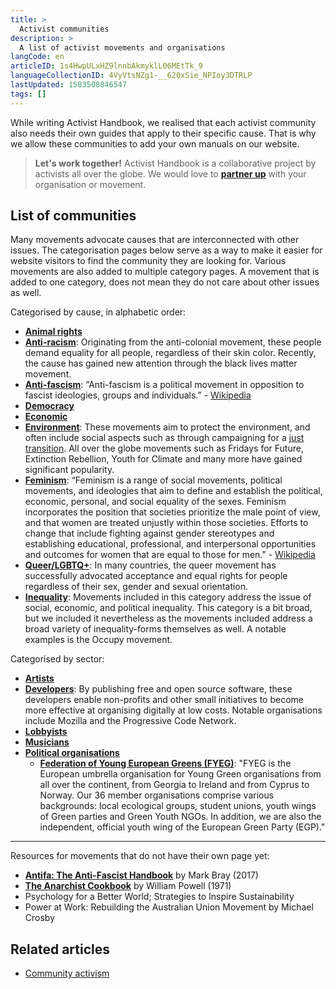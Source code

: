 ```yaml
---
title: >
  Activist communities
description: >
  A list of activist movements and organisations
langCode: en
articleID: 1s4HwpULxHZ9lnnbAkmyklL06MEtTk_9
languageCollectionID: 4VyVtsNZg1-__620xSie_NPIoy3DTRLP
lastUpdated: 1583508846547
tags: []
---
```


While writing Activist Handbook, we realised that each activist community also needs their own guides that apply to their specific cause. That is why we allow these communities to add your own manuals on our website.

> **Let's work together!** Activist Handbook is a collaborative project by activists all over the globe. We would love to [**partner up**](/partner) with your organisation or movement.

## List of communities

Many movements advocate causes that are interconnected with other issues. The categorisation pages below serve as a way to make it easier for website visitors to find the community they are looking for. Various movements are also added to multiple category pages. A movement that is added to one category, does not mean they do not care about other issues as well.

Categorised by cause, in alphabetic order:

-   [**Animal rights**](/communities/animal-rights)
-   [**Anti-racism**](/communities/anti-racism): Originating from the anti-colonial movement, these people demand equality for all people, regardless of their skin color. Recently, the cause has gained new attention through the black lives matter movement.
-   [**Anti-fascism**](https://en.wikipedia.org/wiki/Anti-fascism): “Anti-fascism is a political movement in opposition to fascist ideologies, groups and individuals.” - [Wikipedia](https://en.wikipedia.org/wiki/Anti-fascism)
-   [**Democracy**](/communities/democracy)
-   [**Economic**](/communities/economic-inequality)
-   [**Environment**](/communities/environment): These movements aim to protect the environment, and often include social aspects such as through campaigning for a [just transition](/just-transition). All over the globe movements such as Fridays for Future, Extinction Rebellion, Youth for Climate and many more have gained significant popularity.
-   [**Feminism**](/communities/feminism): “Feminism is a range of social movements, political movements, and ideologies that aim to define and establish the political, economic, personal, and social equality of the sexes. Feminism incorporates the position that societies prioritize the male point of view, and that women are treated unjustly within those societies. Efforts to change that include fighting against gender stereotypes and establishing educational, professional, and interpersonal opportunities and outcomes for women that are equal to those for men.” - [Wikipedia](https://en.wikipedia.org/wiki/Feminism)
-   [**Queer/LGBTQ+**](/communities/queer): In many countries, the queer movement has successfully advocated acceptance and equal rights for people regardless of their sex, gender and sexual orientation.
-   [**Inequality**](/communities/inequality): Movements included in this category address the issue of social, economic, and political inequality. This category is a bit broad, but we included it nevertheless as the movements included address a broad variety of inequality-forms themselves as well. A notable examples is the Occupy movement.

Categorised by sector:

-   [**Artists**](/communities/artists)
-   [**Developers**](/communities/developers): By publishing free and open source software, these developers enable non-profits and other small initiatives to become more effective at organising digitally at low costs. Notable organisations include Mozilla and the Progressive Code Network.
-   [**Lobbyists**](/communities/lobbyists)
-   [**Musicians**](/communities/musicians)
-   [**Political organisations**](/communities/political-organisations)
    -   [**Federation of Young European Greens (FYEG)**](/fyeg): "FYEG is the European umbrella organisation for Young Green organisations from all over the continent, from Georgia to Ireland and from Cyprus to Norway. Our 36 member organisations comprise various backgrounds: local ecological groups, student unions, youth wings of Green parties and Green Youth NGOs. In addition, we are also the independent, official youth wing of the European Green Party (EGP)."

* * *

Resources for movements that do not have their own page yet:

-   [**Antifa: The Anti-Fascist Handbook**](https://www.goodreads.com/en/book/show/35280441-antifa) by Mark Bray (2017)
-   [**The Anarchist Cookbook**](https://en.wikipedia.org/wiki/The_Anarchist_Cookbook) by William Powell (1971)
-   Psychology for a Better World; Strategies to Inspire Sustainability
-   Power at Work: Rebuilding the Australian Union Movement by Michael Crosby

## Related articles

-   [Community activism](/campaigns/community-activism)
